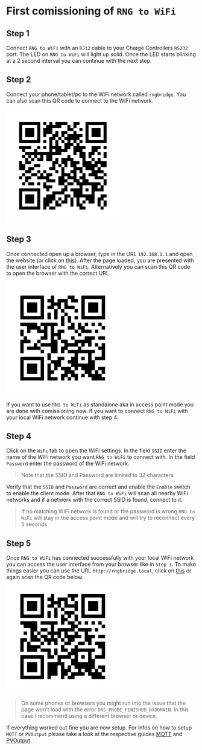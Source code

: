 # First comissioning of `RNG to WiFi`

## Step 1
Connect `RNG to WiFi` with an `RJ12` cable to your Charge Controllers `RS232` port. 
The LED on `RNG to WiFi` will light up solid. 
Once the LED starts blinking at a 2 second interval you can continue with the next step.

## Step 2
Connect your phone/tablet/pc to the WiFi network called `rngbridge`. 
You can also scan this QR code to connect to the WiFi network.

![WiFi QR](https://github.com/enwi/RNGToWiFi/blob/master/images/qr_wifi_rngbridge.png)

## Step 3
Once connected open up a browser, type in the URL `192.168.1.1` and open the website (or click on [this](http://191.168.1.1)).
After the page loaded, you are presented with the user interface of `RNG to WiFi`.
Alternatively you can scan this QR code to open the browser with the correct URL.

![WiFi IP QR](https://github.com/enwi/RNGToWiFi/blob/master/images/qr_url_192.168.1.1.png)

If you want to use `RNG to WiFi` as standalone aka in access point mode you are done with comissioning now. 
If you want to connect `RNG to WiFi` with your local WiFi network continue with step 4.

## Step 4
Click on the `WiFi` tab to open the WiFi settings.
In the field `SSID` enter the name of the WiFi network you want `RNG to WiFi` to connect with.
In the field `Password` enter the password of the WiFi network.

> Note that the SSID and Password are limited to 32 characters

Verify that the `SSID` and `Password` are correct and enable the `Enable` switch to enable the client mode.
After that `RNG to WiFi` will scan all nearby WiFi networks and if a network with the correct SSID is found, connect to it. 

> If no matching WiFi network is found or the password is wrong `RNG to WiFi` will stay in the access point mode and will try to reconnect every 5 seconds

## Step 5
Once `RNG to WiFi` has connected successfully with your local WiFi network you can access the user interface from your browser like in `Step 3`.
To make things easier you can use the URL `http://rngbridge.local`, click on [this](http://rngbridge.local) or again scan the QR code below.
![WiFi URL QR](https://github.com/enwi/RNGToWiFi/blob/master/images/qr_url_rngbridge.png)

> On some phones or browsers you might run into the issue that the page won't load with the error `DNS_PROBE_FINISHED_NXDOMAIN`.
> In this case I recommend using a different browser or device.

If everything worked out fine you are now setup. For infos on how to setup `MQTT` or `PVOutput` please take a look at the respective guides [MQTT](https://github.com/enwi/RNGToWiFi/blob/master/mqtt.md) and [PVOutput](https://github.com/enwi/RNGToWiFi/blob/master/pvoutput.md).